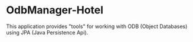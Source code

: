 # OdbManager-Hotel
This application provides "tools" for working with ODB (Object Databases) using JPA (Java Persistence Api).
